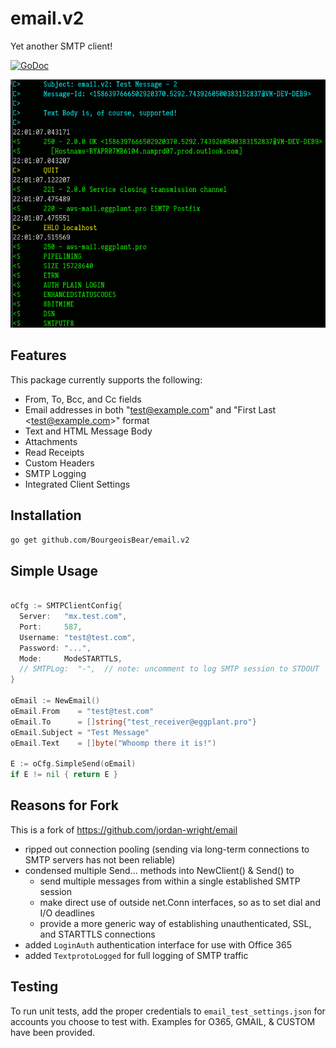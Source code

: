 # email.v2
Yet another SMTP client!

[![GoDoc](https://godoc.org/github.com/BourgeoisBear/email.v2?status.svg)](https://godoc.org/github.com/BourgeoisBear/email.v2)

![SMTP Logging](smtp_logging.png)


## Features

This package currently supports the following:

* From, To, Bcc, and Cc fields
* Email addresses in both "test@example.com" and "First Last &lt;test@example.com&gt;" format
* Text and HTML Message Body
* Attachments
* Read Receipts
* Custom Headers
* SMTP Logging
* Integrated Client Settings


## Installation

```go get github.com/BourgeoisBear/email.v2```


## Simple Usage

```go

oCfg := SMTPClientConfig{
  Server:   "mx.test.com",
  Port:     587,
  Username: "test@test.com",
  Password: "...",
  Mode:     ModeSTARTTLS,
  // SMTPLog:  "-",  // note: uncomment to log SMTP session to STDOUT
}

oEmail := NewEmail()
oEmail.From    = "test@test.com"
oEmail.To      = []string{"test_receiver@eggplant.pro"}
oEmail.Subject = "Test Message"
oEmail.Text    = []byte("Whoomp there it is!")

E := oCfg.SimpleSend(oEmail)
if E != nil { return E }

```


## Reasons for Fork

This is a fork of https://github.com/jordan-wright/email

* ripped out connection pooling (sending via long-term connections to SMTP
  servers has not been reliable)
* condensed multiple Send... methods into NewClient() & Send() to
  * send multiple messages from within a single established SMTP session
  * make direct use of outside net.Conn interfaces,
    so as to set dial and I/O deadlines
  * provide a more generic way of establishing unauthenticated,
    SSL, and STARTTLS connections
* added `LoginAuth` authentication interface for use with Office 365
* added `TextprotoLogged` for full logging of SMTP traffic


## Testing

To run unit tests, add the proper credentials to `email_test_settings.json` for
accounts you choose to test with.  Examples for O365, GMAIL, & CUSTOM have been
provided.
